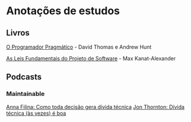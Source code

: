 # Anotações de estudos

## Livros

[O Programador Pragmático](./livros/o-programador-pragmatico.md) - David Thomas e Andrew Hunt

[As Leis Fundamentais do Projeto de Software](livros/as-leis-fundamentais-do-projeto-de-software.md) - Max Kanat-Alexander

## Podcasts

### Maintainable

[Anna Filina: Como toda decisão gera dívida técnica](./podcasts/1.md)
[Jon Thornton: Dívida técnica (às vezes) é boa](./podcasts/45.md)